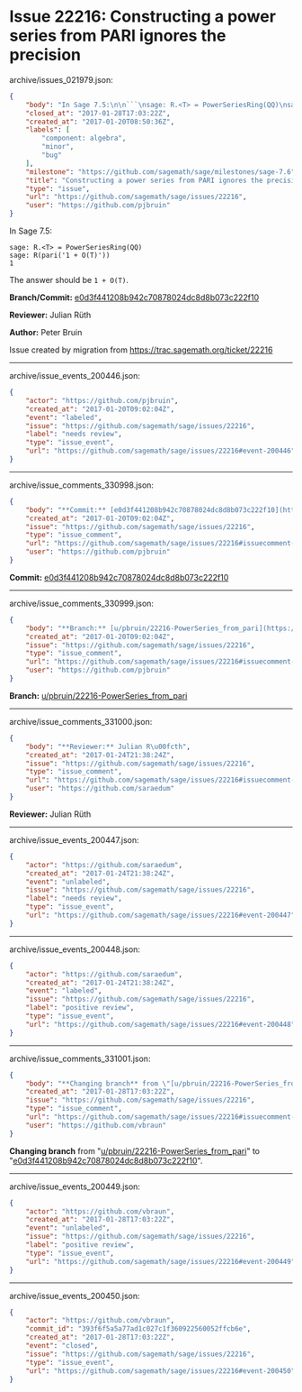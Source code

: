 # Issue 22216: Constructing a power series from PARI ignores the precision

archive/issues_021979.json:
```json
{
    "body": "In Sage 7.5:\n\n```\nsage: R.<T> = PowerSeriesRing(QQ)\nsage: R(pari('1 + O(T)'))\n1\n```\nThe answer should be `1 + O(T)`.\n\n\n**Branch/Commit:** [e0d3f441208b942c70878024dc8d8b073c222f10](https://github.com/sagemath/sagetrac-mirror/commit/e0d3f441208b942c70878024dc8d8b073c222f10)\n\n**Reviewer:** Julian R\u00fcth\n\n**Author:** Peter Bruin\n\nIssue created by migration from https://trac.sagemath.org/ticket/22216\n\n",
    "closed_at": "2017-01-28T17:03:22Z",
    "created_at": "2017-01-20T08:50:36Z",
    "labels": [
        "component: algebra",
        "minor",
        "bug"
    ],
    "milestone": "https://github.com/sagemath/sage/milestones/sage-7.6",
    "title": "Constructing a power series from PARI ignores the precision",
    "type": "issue",
    "url": "https://github.com/sagemath/sage/issues/22216",
    "user": "https://github.com/pjbruin"
}
```
In Sage 7.5:

```
sage: R.<T> = PowerSeriesRing(QQ)
sage: R(pari('1 + O(T)'))
1
```
The answer should be `1 + O(T)`.


**Branch/Commit:** [e0d3f441208b942c70878024dc8d8b073c222f10](https://github.com/sagemath/sagetrac-mirror/commit/e0d3f441208b942c70878024dc8d8b073c222f10)

**Reviewer:** Julian Rüth

**Author:** Peter Bruin

Issue created by migration from https://trac.sagemath.org/ticket/22216





---

archive/issue_events_200446.json:
```json
{
    "actor": "https://github.com/pjbruin",
    "created_at": "2017-01-20T09:02:04Z",
    "event": "labeled",
    "issue": "https://github.com/sagemath/sage/issues/22216",
    "label": "needs review",
    "type": "issue_event",
    "url": "https://github.com/sagemath/sage/issues/22216#event-200446"
}
```



---

archive/issue_comments_330998.json:
```json
{
    "body": "**Commit:** [e0d3f441208b942c70878024dc8d8b073c222f10](https://github.com/sagemath/sagetrac-mirror/commit/e0d3f441208b942c70878024dc8d8b073c222f10)",
    "created_at": "2017-01-20T09:02:04Z",
    "issue": "https://github.com/sagemath/sage/issues/22216",
    "type": "issue_comment",
    "url": "https://github.com/sagemath/sage/issues/22216#issuecomment-330998",
    "user": "https://github.com/pjbruin"
}
```

**Commit:** [e0d3f441208b942c70878024dc8d8b073c222f10](https://github.com/sagemath/sagetrac-mirror/commit/e0d3f441208b942c70878024dc8d8b073c222f10)



---

archive/issue_comments_330999.json:
```json
{
    "body": "**Branch:** [u/pbruin/22216-PowerSeries_from_pari](https://github.com/sagemath/sagetrac-mirror/tree/u/pbruin/22216-PowerSeries_from_pari)",
    "created_at": "2017-01-20T09:02:04Z",
    "issue": "https://github.com/sagemath/sage/issues/22216",
    "type": "issue_comment",
    "url": "https://github.com/sagemath/sage/issues/22216#issuecomment-330999",
    "user": "https://github.com/pjbruin"
}
```

**Branch:** [u/pbruin/22216-PowerSeries_from_pari](https://github.com/sagemath/sagetrac-mirror/tree/u/pbruin/22216-PowerSeries_from_pari)



---

archive/issue_comments_331000.json:
```json
{
    "body": "**Reviewer:** Julian R\u00fcth",
    "created_at": "2017-01-24T21:38:24Z",
    "issue": "https://github.com/sagemath/sage/issues/22216",
    "type": "issue_comment",
    "url": "https://github.com/sagemath/sage/issues/22216#issuecomment-331000",
    "user": "https://github.com/saraedum"
}
```

**Reviewer:** Julian Rüth



---

archive/issue_events_200447.json:
```json
{
    "actor": "https://github.com/saraedum",
    "created_at": "2017-01-24T21:38:24Z",
    "event": "unlabeled",
    "issue": "https://github.com/sagemath/sage/issues/22216",
    "label": "needs review",
    "type": "issue_event",
    "url": "https://github.com/sagemath/sage/issues/22216#event-200447"
}
```



---

archive/issue_events_200448.json:
```json
{
    "actor": "https://github.com/saraedum",
    "created_at": "2017-01-24T21:38:24Z",
    "event": "labeled",
    "issue": "https://github.com/sagemath/sage/issues/22216",
    "label": "positive review",
    "type": "issue_event",
    "url": "https://github.com/sagemath/sage/issues/22216#event-200448"
}
```



---

archive/issue_comments_331001.json:
```json
{
    "body": "**Changing branch** from \"[u/pbruin/22216-PowerSeries_from_pari](https://github.com/sagemath/sagetrac-mirror/tree/u/pbruin/22216-PowerSeries_from_pari)\" to \"[e0d3f441208b942c70878024dc8d8b073c222f10](https://github.com/sagemath/sagetrac-mirror/commit/e0d3f441208b942c70878024dc8d8b073c222f10)\".",
    "created_at": "2017-01-28T17:03:22Z",
    "issue": "https://github.com/sagemath/sage/issues/22216",
    "type": "issue_comment",
    "url": "https://github.com/sagemath/sage/issues/22216#issuecomment-331001",
    "user": "https://github.com/vbraun"
}
```

**Changing branch** from "[u/pbruin/22216-PowerSeries_from_pari](https://github.com/sagemath/sagetrac-mirror/tree/u/pbruin/22216-PowerSeries_from_pari)" to "[e0d3f441208b942c70878024dc8d8b073c222f10](https://github.com/sagemath/sagetrac-mirror/commit/e0d3f441208b942c70878024dc8d8b073c222f10)".



---

archive/issue_events_200449.json:
```json
{
    "actor": "https://github.com/vbraun",
    "created_at": "2017-01-28T17:03:22Z",
    "event": "unlabeled",
    "issue": "https://github.com/sagemath/sage/issues/22216",
    "label": "positive review",
    "type": "issue_event",
    "url": "https://github.com/sagemath/sage/issues/22216#event-200449"
}
```



---

archive/issue_events_200450.json:
```json
{
    "actor": "https://github.com/vbraun",
    "commit_id": "393f6f5a5a77ad1c027c1f360922560052ffcb6e",
    "created_at": "2017-01-28T17:03:22Z",
    "event": "closed",
    "issue": "https://github.com/sagemath/sage/issues/22216",
    "type": "issue_event",
    "url": "https://github.com/sagemath/sage/issues/22216#event-200450"
}
```
